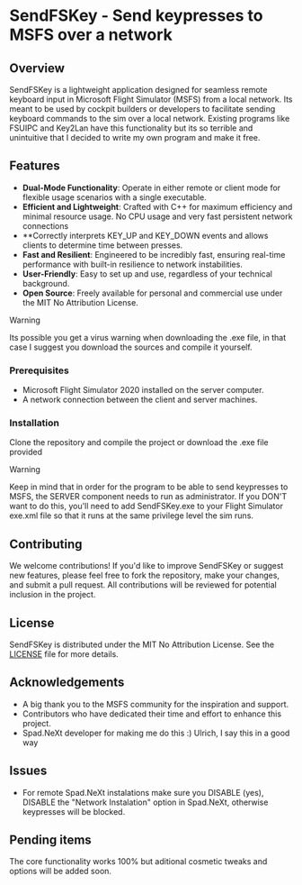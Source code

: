 # SendFSKey - Send keypresses to MSFS over a network

## Overview
SendFSKey is a lightweight application designed for seamless remote keyboard input in Microsoft Flight Simulator (MSFS) from a local network. Its meant to be used by cockpit builders or developers to facilitate sending keyboard commands to the sim over a local network. Existing programs like FSUIPC and Key2Lan have this functionality but its so terrible and unintuitive that I decided to write my own program and make it free.

## Features
- **Dual-Mode Functionality**: Operate in either remote or client mode for flexible usage scenarios with a single executable.
- **Efficient and Lightweight**: Crafted with C++ for maximum efficiency and minimal resource usage. No CPU usage and very fast persistent network connections
- **Correctly interprets KEY_UP and KEY_DOWN events and allows clients to determine time between presses.
- **Fast and Resilient**: Engineered to be incredibly fast, ensuring real-time performance with built-in resilience to network instabilities.
- **User-Friendly**: Easy to set up and use, regardless of your technical background.
- **Open Source**: Freely available for personal and commercial use under the MIT No Attribution License.

> [!WARNING]
> Its possible you get a virus warning when downloading the .exe file, in that case I suggest you download the sources and compile it yourself.

### Prerequisites
- Microsoft Flight Simulator 2020 installed on the server computer.
- A network connection between the client and server machines.

### Installation
Clone the repository and compile the project or download the .exe file provided

> [!WARNING]
> Keep in mind that in order for the program to be able to send keypresses to MSFS, the SERVER component needs to run as administrator. If you DON'T want to do this, you'll need to add SendFSKey.exe to your Flight Simulator exe.xml file so that it runs at the same privilege level the sim runs.

## Contributing
We welcome contributions! If you'd like to improve SendFSKey or suggest new features, please feel free to fork the repository, make your changes, and submit a pull request. All contributions will be reviewed for potential inclusion in the project.

## License
SendFSKey is distributed under the MIT No Attribution License. See the [LICENSE](LICENSE.md) file for more details.

## Acknowledgements
- A big thank you to the MSFS community for the inspiration and support.
- Contributors who have dedicated their time and effort to enhance this project.
- Spad.NeXt developer for making me do this :) Ulrich, I say this in a good way

## Issues
- For remote Spad.NeXt instalations make sure you DISABLE (yes), DISABLE the "Network Instalation" option in Spad.NeXt, otherwise keypresses will be blocked.

## Pending items
The core functionality works 100% but aditional cosmetic tweaks and options will be added soon.